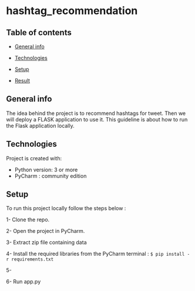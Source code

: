 # hashtag_recommendation
## Table of contents
* [General info](#general-info)

* [Technologies](#Technologies)

* [Setup](#setup)

* [Result](#Result)

## General info
The idea behind the project is to recommend hashtags for tweet. 
Then we will deploy a FLASK application to use it. 
This guideline is about how to run the Flask application locally.  

## Technologies

Project is created with:
* Python version: 3 or more
* PyCharm : community edition

## Setup 

To run this project locally follow the steps below : 

1- Clone the repo.

2- Open the project in PyCharm.

3- Extract zip file containing data

4- Install the required libraries from the PyCharm terminal : ``` $ pip install -r requirements.txt ```

5- 

6- Run app.py


